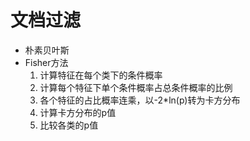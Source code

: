 # 文档过滤

* 朴素贝叶斯
* Fisher方法
  1. 计算特征在每个类下的条件概率
  2. 计算每个特征下单个条件概率占总条件概率的比例
  3. 各个特征的占比概率连乘，以-2*ln(p)转为卡方分布
  4. 计算卡方分布的p值
  5. 比较各类的p值

